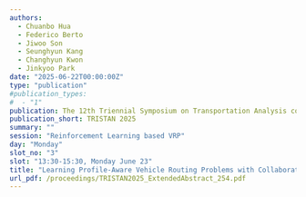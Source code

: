 ```yaml
---
authors:
  - Chuanbo Hua
  - Federico Berto
  - Jiwoo Son
  - Seunghyun Kang
  - Changhyun Kwon
  - Jinkyoo Park
date: "2025-06-22T00:00:00Z"
type: "publication"
#publication_types:
#  - "1"
publication: The 12th Triennial Symposium on Transportation Analysis conference
publication_short: TRISTAN 2025
summary: ""
session: "Reinforcement Learning based VRP"
day: "Monday"
slot_no: "3"
slot: "13:30-15:30, Monday June 23"
title: "Learning Profile-Aware Vehicle Routing Problems with Collaborative Attention"
url_pdf: /proceedings/TRISTAN2025_ExtendedAbstract_254.pdf
---
```

